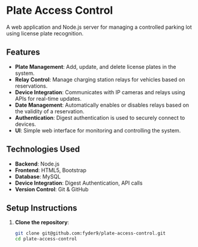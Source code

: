 # **Plate Access Control**

A web application and Node.js server for managing a controlled parking lot using license plate recognition.

## **Features**
- **Plate Management**: Add, update, and delete license plates in the system.
- **Relay Control**: Manage charging station relays for vehicles based on reservations.
- **Device Integration**: Communicates with IP cameras and relays using APIs for real-time updates.
- **Date Management**: Automatically enables or disables relays based on the validity of a reservation.
- **Authentication**: Digest authentication is used to securely connect to devices.
- **UI**: Simple web interface for monitoring and controlling the system.

## **Technologies Used**
- **Backend**: Node.js
- **Frontend**: HTML5, Bootstrap
- **Database**: MySQL
- **Device Integration**: Digest Authentication, API calls
- **Version Control**: Git & GitHub

## **Setup Instructions**
1. **Clone the repository**:
   ```bash
   git clone git@github.com:fyder9/plate-access-control.git
   cd plate-access-control
